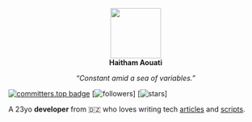 <p align="center">
  <img width="100" height="100" src="https://raw.githubusercontent.com/haithamaouati/haithamaouati/main/Haitham.png"><br><b>Haitham Aouati</b></p>
<p align="center"><i>“Constant amid a sea of variables.”</i></p>

[![committers.top badge](https://user-badge.committers.top/algeria/haithamaouati.svg)](https://user-badge.committers.top/algeria/haithamaouati)
[![followers](https://img.shields.io/github/followers/haithamaouati?style=social)]
[![stars](https://img.shields.io/github/stars/haithamaouati?style=social)]

A 23yo **developer** from 🇩🇿 who loves writing tech [articles]() and [scripts](https://github.com/haithamaouati?tab=repositories).

